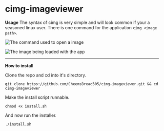 # cimg-imageviewer

**Usage**
The syntax of cimg is very simple and will look common if your a seasoned linux user. 
There is one command for the application `cimg <image path>`.  

![The command used to open a image](https://i.imgur.com/2iGYgvG.png)

![The image being loaded with the app](https://i.imgur.com/vXqlTGK.png)

___
**How to install**

Clone the repo and cd into it's directory.

    git clone https://github.com/CheemsBread505/cimg-imageviewer.git && cd cimg-imageviewer
Make the install script runnable.

    chmod +x install.sh
   And now run the installer.
   

    ./install.sh
